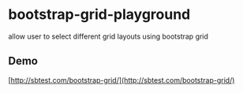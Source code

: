 # bootstrap-grid-playground
allow user to select different grid layouts using bootstrap grid

## Demo
[http://sbtest.com/bootstrap-grid/](http://sbtest.com/bootstrap-grid/)
